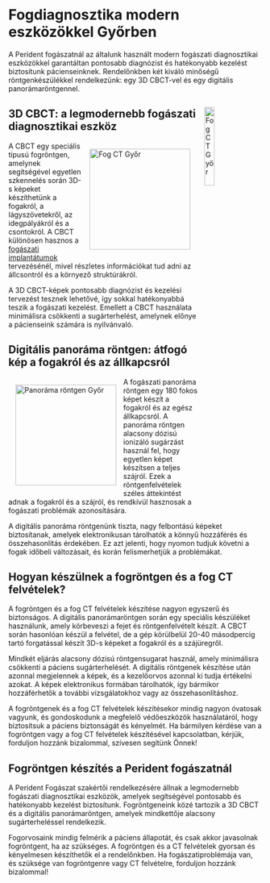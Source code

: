 # Fogdiagnosztika modern eszközökkel Győrben
A Perident fogászatnál az általunk használt modern fogászati diagnosztikai eszközökkel garantáltan pontosabb diagnózist és hatékonyabb kezelést biztosítunk pácienseinknek. Rendelőnkben két kiváló minőségű röntgenkészülékkel rendelkezünk: egy 3D CBCT-vel és egy digitális panorámaröntgennel.

<img src="/img/dental-cbct.jpeg" alt="Fog CT Győr" classname="hidden lg:flex" width="20%" height="auto" style="float: right; margin: 14px;"/>

## 3D CBCT: a legmodernebb fogászati diagnosztikai eszköz
<img src="/img/dental-cbct.jpeg" alt="Fog CT Győr" classname="block lg:hidden" width="200" height="auto" style="float: right; margin: 14px;"/>

A CBCT egy speciális típusú fogröntgen, amelynek segítségével egyetlen szkennelés során 3D-s képeket készíthetünk a fogakról, a lágyszövetekről, az idegpályákról és a csontokról. A CBCT különösen hasznos a [fogászati ​​implantátumok](/dental-services/cosmetic-dentistry/dental-implants-gyor) tervezésénél, mivel részletes információkat tud adni az állcsontról és a környező struktúrákról.

A 3D CBCT-képek pontosabb diagnózist és kezelési tervezést tesznek lehetővé, így sokkal hatékonyabbá teszik a fogászati kezelést. Emellett a CBCT használata minimálisra csökkenti a sugárterhelést, amelynek előnye a pácienseink számára is nyilvánvaló.

## Digitális panoráma röntgen: átfogó kép a fogakról és az állkapcsról

<img src="/img/panoramic-xray.jpg" alt="Panoráma röntgen Győr" width="200" height="auto" style="float: left; margin: 14px;"/>

A fogászati panoráma röntgen egy 180 fokos képet készít a fogakról és az egész állkapcsról. A panoráma röntgen alacsony dózisú ionizáló sugárzást használ fel, hogy egyetlen képet készítsen a teljes szájról. Ezek a röntgenfelvételek széles áttekintést adnak a fogakról és a szájról, és rendkívül hasznosak a fogászati problémák azonosítására.

A digitális panoráma röntgenünk tiszta, nagy felbontású képeket biztosítanak, amelyek elektronikusan tárolhatók a könnyű hozzáférés és összehasonlítás érdekében. Ez azt jelenti, hogy nyomon tudjuk követni a fogak időbeli változásait, és korán felismerhetjük a problémákat.

## Hogyan készülnek a fogröntgen és a fog CT felvételek?
A fogröntgen és a fog CT felvételek készítése nagyon egyszerű és biztonságos. A digitális panorámaröntgen során egy speciális készüléket használunk, amely körbeveszi a fejet és röntgenfelvételt készít. A CBCT során hasonlóan készül a felvétel, de a gép körülbelül 20-40 másodpercig tartó forgatással készít 3D-s képeket a fogakról és a szájüregről.

Mindkét eljárás alacsony dózisú röntgensugarat használ, amely minimálisra csökkenti a páciens sugárterhelését. A digitális röntgenek készítése után azonnal megjelennek a képek, és a kezelőorvos azonnal ki tudja értékelni azokat. A képek elektronikus formában tárolhatók, így bármikor hozzáférhetők a további vizsgálatokhoz vagy az összehasonlításhoz.

A fogröntgenek és a fog CT felvételek készítésekor mindig nagyon óvatosak vagyunk, és gondoskodunk a megfelelő védőeszközök használatáról, hogy biztosítsuk a páciens biztonságát és kényelmét. Ha bármilyen kérdése van a fogröntgen vagy a fog CT felvételek készítésével kapcsolatban, kérjük, forduljon hozzánk bizalommal, szívesen segítünk Önnek!

## Fogröntgen készítés a Perident fogászatnál
A Perident Fogászat szakértői rendelkezésére állnak a legmodernebb fogászati diagnosztikai eszközök, amelyek segítségével pontosabb és hatékonyabb kezelést biztosítunk. Fogröntgeneink közé tartozik a 3D CBCT és a digitális panorámaröntgen, amelyek mindkettője alacsony sugárterheléssel rendelkezik.

Fogorvosaink mindig felmérik a páciens állapotát, és csak akkor javasolnak fogröntgent, ha az szükséges. A fogröntgen és a CT felvételek gyorsan és kényelmesen készíthetők el a rendelőnkben. Ha fogászati ​​problémája van, és szüksége van fogröntgenre vagy CT felvételre, forduljon hozzánk bizalommal!

